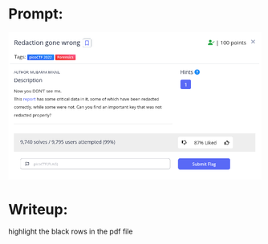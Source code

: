 <h1>
  Prompt:
</h1>

![alt text](prompt.png)

<h1>
  Writeup:
</h1>

<p>highlight the black rows in the pdf file</p>
